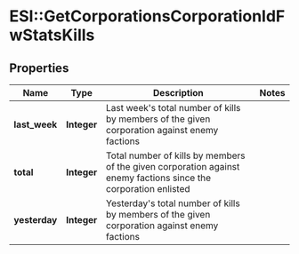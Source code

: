 # ESI::GetCorporationsCorporationIdFwStatsKills

## Properties
Name | Type | Description | Notes
------------ | ------------- | ------------- | -------------
**last_week** | **Integer** | Last week&#x27;s total number of kills by members of the given corporation against enemy factions | 
**total** | **Integer** | Total number of kills by members of the given corporation against enemy factions since the corporation enlisted | 
**yesterday** | **Integer** | Yesterday&#x27;s total number of kills by members of the given corporation against enemy factions | 

